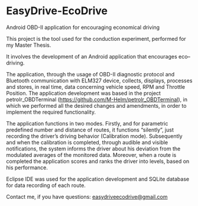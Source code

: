 # EasyDrive-EcoDrive
Android OBD-II application for encouraging economical driving

This project is the tool used for the conduction experiment, performed for my Master Thesis. 

It involves the development of an Android application that encourages eco–driving.

The application, through the usage of OBD-II diagnostic protocol and Bluetooth communication with ELM327 device, collects, displays, processes and stores, in real time, data concerning vehicle speed, RPM and Throttle Position.
The application development was based in the project petrolr_OBDTerminal (https://github.com/M-Helm/petrolr_OBDTerminal), in which we performed all the desired changes and amendments, in order to implement the required functionality.

The application functions in two modes. Firstly, and for parametric predefined number and distance of routes, it functions “silently”, just recording the driver’s driving behavior (Calibration mode). Subsequently and when the calibration is completed, through audible and visible notifications, the system informs the driver about his deviation from the modulated averages of the monitored data. Moreover, when a route is completed the application scores and ranks the driver into levels, based on his performance.

Eclipse IDE was used for the application development and SQLite database for data recording of each route.

Contact me, if you have questions: easydriveecodrive@gmail.com
